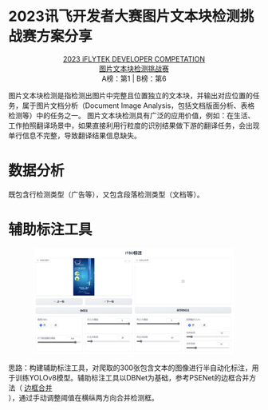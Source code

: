 # 2023讯飞开发者大赛图片文本块检测挑战赛方案分享

<p align="center">
    <a href="https://challenge.xfyun.cn/?ch=0y8g5ox">2023 iFLYTEK DEVELOPER COMPETATION</a><br> 
    <a href="https://challenge.xfyun.cn/topic/info?type=image-text&ch=0y8g5ox">图片文本块检测挑战赛</a><br>   
    A榜：第1 | B榜：第6
</p>
图片文本块检测是指检测出图片中完整且位置独立的文本块，并输出对应位置的任务，属于图片文档分析（Document Image Analysis，包括文档版面分析、表格检测等）中的任务之一。 图片文本块检测具有广泛的应用价值，例如：在生活、工作拍照翻译场景中，如果直接利用行粒度的识别结果做下游的翻译任务，会出现单行信息不完整，导致翻译结果信息缺失。  

# 数据分析
既包含行检测类型（广告等），又包含段落检测类型（文档等）。

# 辅助标注工具
<p align="center">
    <img src="images/auxiliary_annotating.png" width="400" />
<p>

思路：构建辅助标注工具，对爬取的300张包含文本的图像进行半自动化标注，用于训练YOLOv8模型。辅助标注工具以DBNet为基础，参考PSENet的边框合并方法（ <a href="https://blog.csdn.net/jhsignal/article/details/107840145">边框合并</a><br>），通过手动调整阈值在横纵两方向合并检测框。

